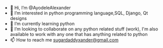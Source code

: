 - 👋 Hi, I’m @AyodeleAlexander
- 👀 I’m interested in python programming language,SQL, Django, Qt designs
- 🌱 I’m currently learning python
- 💞️ I’m looking to collaborate on any python related stuff (work), I'm also available to work with any one that has anything related to python
- 📫 How to reach me sugardaddyxander@gmail.com

<!---
AyodeleAlexander/AyodeleAlexander is a ✨ special ✨ repository because its `README.md` (this file) appears on your GitHub profile.
You can click the Preview link to take a look at your changes.
--->
